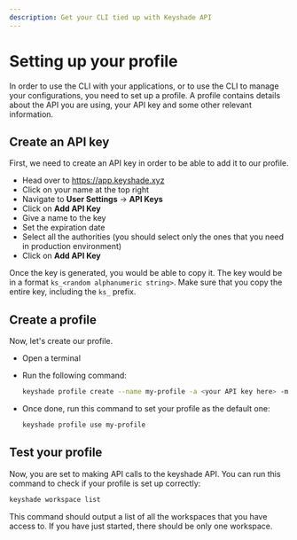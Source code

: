 ```yaml
---
description: Get your CLI tied up with Keyshade API
---
```


# Setting up your profile

In order to use the CLI with your applications, or to use the CLI to manage your configurations, you need to set up a profile. A profile contains details about the API you are using, your API key and some other relevant information.

## Create an API key

First, we need to create an API key in order to be able to add it to our profile.

- Head over to https://app.keyshade.xyz
- Click on your name at the top right
- Navigate to **User Settings** -> **API Keys**
- Click on **Add API Key**
- Give a name to the key
- Set the expiration date
- Select all the authorities (you should select only the ones that you need in production environment)
- Click on **Add API Key**

Once the key is generated, you would be able to copy it. The key would be in a format `ks_<random alphanumeric string>`. Make sure that you copy the entire key, including the `ks_` prefix.

## Create a profile

Now, let's create our profile.

- Open a terminal
- Run the following command:
  ```bash
  keyshade profile create --name my-profile -a <your API key here> -m
  ```
- Once done, run this command to set your profile as the default one:

  ```bash
  keyshade profile use my-profile
  ```

## Test your profile

Now, you are set to making API calls to the keyshade API. You can run this command to check if your profile is set up correctly:

```bash
keyshade workspace list
```

This command should output a list of all the workspaces that you have access to. If you have just started, there should be only one workspace.
